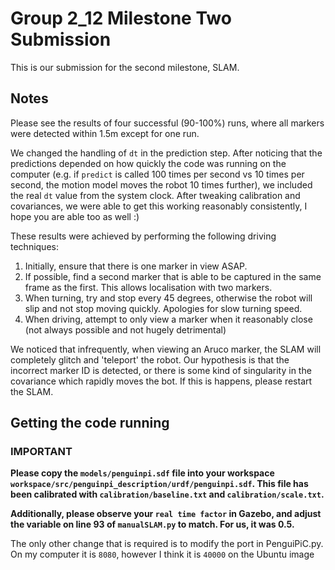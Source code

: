 # Group 2_12 Milestone Two Submission

This is our submission for the second milestone, SLAM. 

## Notes

Please see the results of four successful (90-100%) runs, where all markers were detected within 1.5m except for one run.

We changed the handling of `dt` in the prediction step. After noticing that the predictions depended on how quickly the code was running on the computer (e.g. if `predict` is called 100 times per second vs 10 times per second, the motion model moves the robot 10 times further), we included the real `dt` value from the system clock. After tweaking calibration and covariances, we were able to get this working reasonably consistently, I hope you are able too as well :) 

These results were achieved by performing the following driving techniques: 
1. Initially, ensure that there is one marker in view ASAP. 
2. If possible, find a second marker that is able to be captured in the same frame as the first. This allows localisation with two markers.
3. When turning, try and stop every 45 degrees, otherwise the robot will slip and not stop moving quickly. Apologies for slow turning speed.
4. When driving, attempt to only view a marker when it reasonably close (not always possible and not hugely detrimental)

We noticed that infrequently, when viewing an Aruco marker, the SLAM will completely glitch and 'teleport' the robot. Our hypothesis is that the incorrect marker ID is detected, or there is some kind of singularity in the covariance which rapidly moves the bot. If this is happens, please restart the SLAM.

## Getting the code running

### **IMPORTANT**

**Please copy the `models/penguinpi.sdf` file into your workspace `workspace/src/penguinpi_description/urdf/penguinpi.sdf`. This file has been calibrated with `calibration/baseline.txt` and `calibration/scale.txt`.**

**Additionally, please observe your `real time factor` in Gazebo, and adjust the variable on line 93 of `manualSLAM.py` to match. For us, it was 0.5.**

The only other change that is required is to modify the port in PenguiPiC.py. On my computer it is `8080`, however I think it is `40000` on the Ubuntu image
